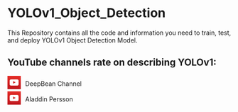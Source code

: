 # YOLOv1_Object_Detection
This Repository contains all the code and information you need to train, test, and deploy YOLOv1 Object Detection Model.

YouTube channels rate on describing YOLOv1:
- 

<!-- YouTube Link 1 -->
<div style="display: flex; align-items: center;">
  <img src="./resources/youtube_icon.jpg" alt="Icon" width="30" style="margin-bottom: 5px; margin-right: 10px;">
  <a href="https://www.youtube.com/watch?v=svn9-xV7wjk" style="text-decoration: none;">
    <p style="margin: 0;">DeepBean Channel</p>
  </a>
</div>

<!-- YouTube Link 2 -->
<div style="display: flex; align-items: center;">
  <img src="./resources/youtube_icon.jpg" alt="Icon" width="30" style="margin-bottom: 5px; margin-right: 10px;">
  <a href="https://www.youtube.com/watch?v=n9_XyCGr-MI" style="text-decoration: none;">
    <p style="margin: 0;">Aladdin Persson</p>
  </a>
</div>


